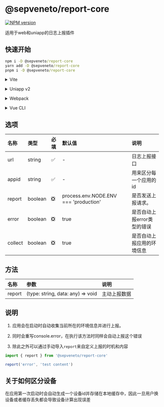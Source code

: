 # @sepveneto/report-core

[![NPM version](https://img.shields.io/npm/v/%40sepveneto%2Freport-core)](https://www.npmjs.com/package/@sepveneto/report-core)

适用于web和uniapp的日志上报插件

## 快速开始

```cmd
npm i -D @sepveneto/report-core
yarn add -D @sepveneto/report-core
pnpm i -D @sepveneto/report-core
```

<details>
<summary>Vite</summary><br>

```ts
// vite.config.ts
import Reporter from '@sepveneto/report-core'

export default defineConfig({
  plugins: [
    Reporter({ /* options */ }),
  ],
})
```

Example: [`playground/`](./playground/)

<br></details>

<details>
<summary>Uniapp v2</summary><br>

```ts
module.exports = {
  configureWebpack: {
    plugins: [
      require('@sepveneto/report-core/webpack')({ /* options */ }),
    ]
  }
}
```
<br></details>


<details>
<summary>Webpack</summary><br>

```ts
// webpack.config.js
module.exports = {
  /* ... */
  plugins: [
    require('@sepveneto/report-core')({ /* options */ })
  ]
}
```

<br></details>

<details>
<summary>Vue CLI</summary><br>

```ts
// vue.config.js
module.exports = {
  configureWebpack: {
    plugins: [
      require('@sepveneto/report-core')({ /* options */ }),
    ],
  },
}
```

<br></details>

## 选项
| 名称 | 类型 | 必填 | 默认值 | 说明 |
| :--- | :--- | :-- | :--- | :--- |
| url | string | ✅ | - | 日志上报接口 |
| appid | string | ✅ | - | 用来区分每一个应用的id |
| report | boolean | ❎ | process.env.NODE.ENV === 'production' | 是否发送上报请求。 |
| error | boolean | ❎ | true | 是否自动上报error类型的错误 |
| collect | boolean | ❎ | true | 是否自动上报应用的环境信息 |

## 方法
| 名称 | 参数 | 说明 |
| :--- | :-- | :-- |
| report | (type: string, data: any) => void | 主动上报数据 |

## 说明

1. 应用会在启动时自动收集当前所在的环境信息并进行上报。

2. 同时会重写console.error，在执行该方法时同样会自动上报这个错误

3. 除此之外可以通过手动导入`report`来自定义上报的时机和内容
```ts
import { report } from '@sepveneto/report-core'

report('error', 'test content')
```

## 关于如何区分设备
在应用第一次启动时会自动生成一个设备id并存储在本地缓存中，因此一旦用户换设备或者缓存丢失都会导致设备计算出现误差
